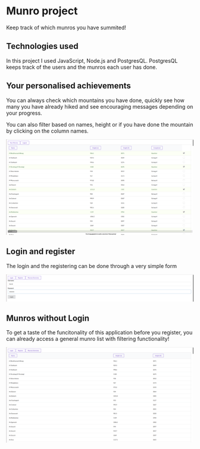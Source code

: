 # Munro project
Keep track of which munros you have summited! 

## Technologies used

In this project I used JavaScript, Node.js and PostgresQL. PostgresQL keeps track of the users and the munros each user has done.

## Your personalised achievements

You can always check which mountains you have done, quickly see how many you have already hiked and see encouraging messages depending on your progress.

You can also filter based on names, height or if you have done the mountain by clicking on the column names.

![Image of your Munro List](https://github.com/SarahIhme/munro_project/blob/main/images/YourMunroList.png)

## Login and register 

The login and the registering can be done through a very simple form

![Image of Login](https://github.com/SarahIhme/munro_project/blob/main/images/Login.png)

## Munros without Login

To get a taste of the funcitonality of this application before you register, you can already access a general munro list with filtering functionality! 

![Image of General Munros](https://github.com/SarahIhme/munro_project/blob/main/images/GeneralMunros.png)
